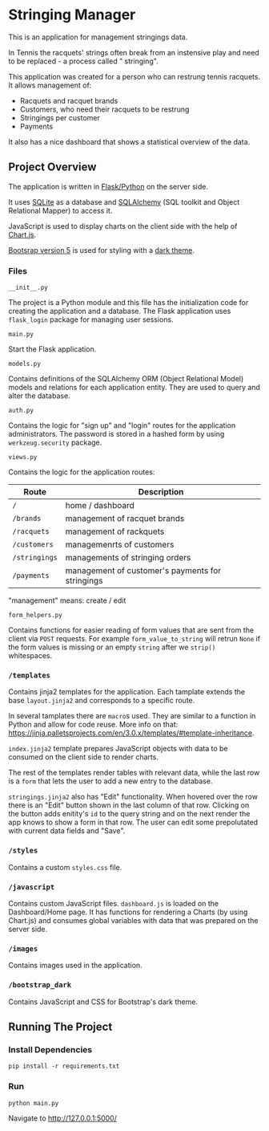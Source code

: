 # Stringing Manager

This is an application for management stringings data.

In Tennis the racquets' strings often break from an instensive play and need to be replaced - a process called "
stringing".

This application was created for a person who can restrung tennis racquets. It allows management of:

- Racquets and racquet brands
- Customers, who need their racquets to be restrung
- Stringings per customer
- Payments

It also has a nice dashboard that shows a statistical overview of the data.

## Project Overview

The application is written in [Flask/Python](https://flask.palletsprojects.com/en/2.0.x/) on the server side.

It uses [SQLite](https://www.sqlite.org/index.html) as a database and [SQLAlchemy](https://www.sqlalchemy.org/)
(SQL toolkit and Object Relational Mapper) to access it.

JavaScript is used to display charts on the client side with the help of [Chart.js](https://www.chartjs.org/).

[Bootsrap version 5](https://getbootstrap.com/) is used for styling with
a [dark theme](https://mdbootstrap.com/freebies/dark-theme/).

### Files

`__init__.py`

The project is a Python module and this file has the initialization code for creating the application and a database.
The Flask application uses `flask_login` package for managing user sessions.

`main.py`

Start the Flask application.

`models.py`

Contains definitions of the SQLAlchemy ORM (Object Relational Model) models and relations for each application entity.
They are used to query and alter the database.

`auth.py`

Contains the logic for "sign up" and "login" routes for the application administrators. The password is stored in a hashed
form by using `werkzeug.security` package.

`views.py`

Contains the logic for the application routes:

| Route         | Description                                      |
|---------------|--------------------------------------------------|
| `/`           | home / dashboard                                 |
| `/brands`     | management of racquet brands                     |
| `/racquets`   | management of rackquets                          |
| `/customers`  | managemenrts of customers                        |
| `/stringings` | managements of stringing orders                  |
| `/payments`   | management of customer's payments for stringings |

"management" means: create / edit

`form_helpers.py`

Contains functions for easier reading of form values that are sent from the client via `POST` requests.
For example `form_value_to_string` will retrun `None` if the form values is missing or an empty `string` after
we `strip()` whitespaces.

### `/templates`

Contains jinja2 templates for the application. Each tamplate extends the base `layout.jinja2` and 
corresponds to a specific route.

In several tamplates there are `macro`s used. They are similar to a function in Python and allow for code reuse.
More info on that: https://jinja.palletsprojects.com/en/3.0.x/templates/#template-inheritance.

`index.jinja2` template prepares JavaScript objects with data to be consumed on the client side to render charts.

The rest of the templates render tables with relevant data, while the last row is a `form` that lets the user to
add a new entry to the database.

`stringings.jinja2` also has "Edit" functionality. When hovered over the row there is an "Edit" button shown in 
the last column of that row. Clicking on the button adds enitity's `id` to the query string and on the next render
the app knows to show a form in that row. The user can edit some prepolutated with current data fields and "Save".

### `/styles`
Contains a custom `styles.css` file.

### `/javascript`
Contains custom JavaScript files.
`dashboard.js` is loaded on the Dashboard/Home page. It has functions for rendering a Charts 
(by using Chart.js) and consumes global variables with data that was prepared on the server side.

### `/images`
Contains images used in the application.

### `/bootstrap_dark`
Contains JavaScript and CSS for Bootstrap's dark theme.

## Running The Project

### Install Dependencies

```
pip install -r requirements.txt
```

### Run

```
python main.py
```

Navigate to http://127.0.0.1:5000/